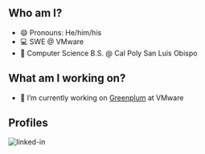 ## Who am I?
- 😄 Pronouns: He/him/his
- 💻 SWE @ VMware
- 🏫 Computer Science B.S. @ Cal Poly San Luis Obispo

## What am I working on?
- 🔭 I’m currently working on [Greenplum](https://tanzu.vmware.com/greenplum) at VMware 

## Profiles
[<img align="left" alt="linked-in" src="https://img.shields.io/badge/linkedin-%230077B5.svg?&style=for-the-badge&logo=linkedin&logoColor=white" />](https://www.linkedin.com/in/bjtat/)
